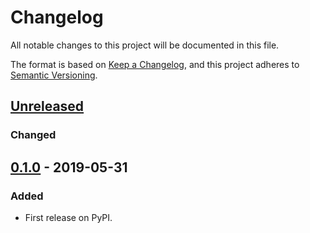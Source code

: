 # Changelog
All notable changes to this project will be documented in this file.

The format is based on [Keep a Changelog](https://keepachangelog.com/en/1.0.0/),
and this project adheres to [Semantic Versioning](https://semver.org/spec/v2.0.0.html).

## [Unreleased]
### Changed

## [0.1.0] - 2019-05-31
### Added
- First release on PyPI.

[Unreleased]: https://github.com/cmeister2/tomlq/compare/v0.1.0...HEAD
[0.1.0]: https://github.com/cmeister2/tomlq/tree/v0.1.0
